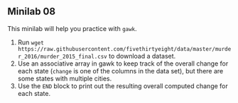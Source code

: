 ## Minilab 08

This minilab will help you practice with `gawk`.

1. Run `wget https://raw.githubusercontent.com/fivethirtyeight/data/master/murder_2016/murder_2015_final.csv` to download a dataset.
2. Use an associative array in gawk to keep track of
   the overall change for each state
   (`change` is one of the columns in the data set),
   but there are some states with multiple cities.
3. Use the `END` block to print out the resulting overall
   computed change for each state.
